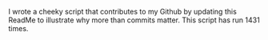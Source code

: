 I wrote a cheeky script that contributes to my Github by updating this ReadMe to illustrate why more than commits matter. This script has run 1431 times.